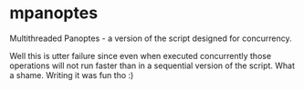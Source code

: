 mpanoptes
========
Multithreaded Panoptes - a version of the script designed for concurrency.

Well this is utter failure since even when executed concurrently those operations will not run faster than in a sequential version of the script. What a shame.
Writing it was fun tho :)
